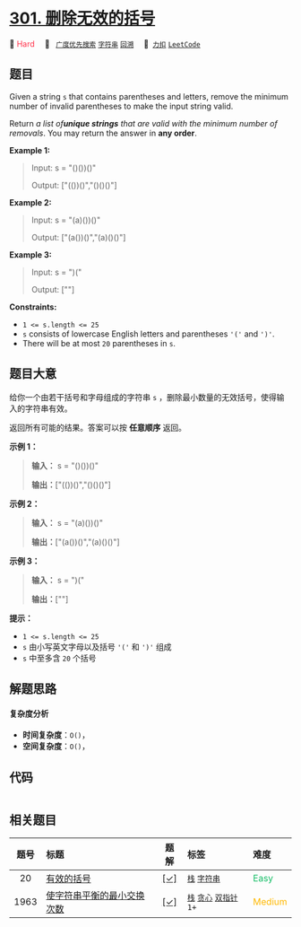 # [301. 删除无效的括号](https://2xiao.github.io/leetcode-js/problem/0301.html)

🔴 <font color=#ff334b>Hard</font>&emsp; 🔖&ensp; [`广度优先搜索`](/tag/breadth-first-search.md) [`字符串`](/tag/string.md) [`回溯`](/tag/backtracking.md)&emsp; 🔗&ensp;[`力扣`](https://leetcode.cn/problems/remove-invalid-parentheses) [`LeetCode`](https://leetcode.com/problems/remove-invalid-parentheses)

## 题目

Given a string `s` that contains parentheses and letters, remove the minimum
number of invalid parentheses to make the input string valid.

Return _a list of**unique strings** that are valid with the minimum number of
removals_. You may return the answer in **any order**.



**Example 1:**

> Input: s = "()())()"
> 
> Output: ["(())()","()()()"]

**Example 2:**

> Input: s = "(a)())()"
> 
> Output: ["(a())()","(a)()()"]

**Example 3:**

> Input: s = ")("
> 
> Output: [""]

**Constraints:**

  * `1 <= s.length <= 25`
  * `s` consists of lowercase English letters and parentheses `'('` and `')'`.
  * There will be at most `20` parentheses in `s`.


## 题目大意

给你一个由若干括号和字母组成的字符串 `s` ，删除最小数量的无效括号，使得输入的字符串有效。

返回所有可能的结果。答案可以按 **任意顺序** 返回。

**示例 1：**

> 
> 
> 
> 
> 
> **输入：** s = "()())()"
> 
> **输出：**["(())()","()()()"]
> 
> 

**示例 2：**

> 
> 
> 
> 
> 
> **输入：** s = "(a)())()"
> 
> **输出：**["(a())()","(a)()()"]
> 
> 

**示例 3：**

> 
> 
> 
> 
> 
> **输入：** s = ")("
> 
> **输出：**[""]
> 
> 

**提示：**

  * `1 <= s.length <= 25`
  * `s` 由小写英文字母以及括号 `'('` 和 `')'` 组成
  * `s` 中至多含 `20` 个括号


## 解题思路

#### 复杂度分析

- **时间复杂度**：`O()`，
- **空间复杂度**：`O()`，

## 代码

```javascript

```

## 相关题目

<!-- prettier-ignore -->
| 题号 | 标题 | 题解 | 标签 | 难度 |
| :------: | :------ | :------: | :------ | :------ |
| 20 | [有效的括号](https://leetcode.com/problems/valid-parentheses) | [[✓]](/problem/0020.md) |  [`栈`](/tag/stack.md) [`字符串`](/tag/string.md) | <font color=#15bd66>Easy</font> |
| 1963 | [使字符串平衡的最小交换次数](https://leetcode.com/problems/minimum-number-of-swaps-to-make-the-string-balanced) | [[✓]](/problem/1963.md) |  [`栈`](/tag/stack.md) [`贪心`](/tag/greedy.md) [`双指针`](/tag/two-pointers.md) `1+` | <font color=#ffb800>Medium</font> |